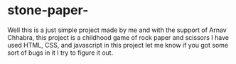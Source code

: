 # stone-paper-
Well this is a just simple project made by me and with the support of Arnav Chhabra, this project is a childhood game of rock paper and scissors I have used HTML, CSS, and javascript in this project let me know if you got some sort of bugs in it I try to figure it out. 
